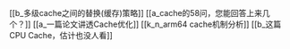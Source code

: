 [[b_多级cache之间的替换(缓存)策略]]
[[a_cache的58问，您能回答上来几个？]]
[[a_一篇论文讲透Cache优化]]
[[k_n_arm64 cache机制分析]]
[[b_这篇 CPU Cache，估计也没人看]]

